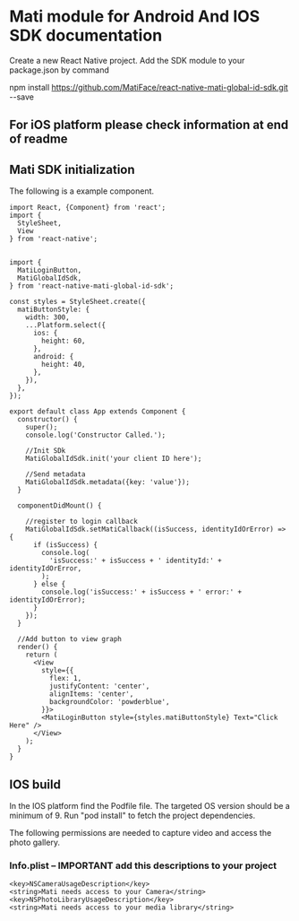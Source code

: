 # Mati module for Android And IOS SDK documentation

Create a new React Native project.
Add the SDK module to your package.json by command

npm install https://github.com/MatiFace/react-native-mati-global-id-sdk.git --save

## For iOS platform please check information at end of readme

## Mati SDK initialization

The following is a example component.

```
import React, {Component} from 'react';
import {
  StyleSheet,
  View
} from 'react-native';


import {
  MatiLoginButton,
  MatiGlobalIdSdk,
} from 'react-native-mati-global-id-sdk';

const styles = StyleSheet.create({
  matiButtonStyle: {
    width: 300,
    ...Platform.select({
      ios: {
        height: 60,
      },
      android: {
        height: 40,
      },
    }),
  },
});

export default class App extends Component {
  constructor() {
    super();
    console.log('Constructor Called.');

	//Init SDk
	MatiGlobalIdSdk.init('your client ID here');

	//Send metadata
    MatiGlobalIdSdk.metadata({key: 'value'});
  }

  componentDidMount() {

	//register to login callback
    MatiGlobalIdSdk.setMatiCallback((isSuccess, identityIdOrError) => {
      if (isSuccess) {
        console.log(
          'isSuccess:' + isSuccess + ' identityId:' + identityIdOrError,
        );
      } else {
        console.log('isSuccess:' + isSuccess + ' error:' + identityIdOrError);
      }
    });
  }

  //Add button to view graph
  render() {
    return (
      <View
        style={{
          flex: 1,
          justifyContent: 'center',
          alignItems: 'center',
          backgroundColor: 'powderblue',
        }}>
        <MatiLoginButton style={styles.matiButtonStyle} Text="Click Here" />
      </View>
    );
  }
}

```

## IOS build

In the IOS platform find the Podfile file. The targeted OS version should be a minimum of 9. Run "pod install" to fetch the project dependencies.

The following permissions are needed to capture video and access the photo gallery.

### Info.plist – IMPORTANT add this descriptions to your project

```
<key>NSCameraUsageDescription</key>
<string>Mati needs access to your Camera</string>
<key>NSPhotoLibraryUsageDescription</key>
<string>Mati needs access to your media library</string>
```
